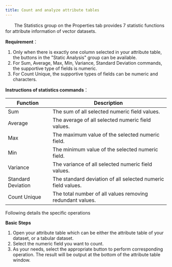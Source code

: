 ```yaml
---
title: Count and analyze attribute tables
---
```



　　The Statistics group on the Properties tab provides 7 statistic functions for attribute information of vector datasets.
  
  
**Requirement**：  
1. Only when there is exactly one column selected in your attribute table, the buttons in the "Static Analysis" group can be available.
2. For Sum, Average, Max, Min, Variance, Standard Deviation commands, the supportive type of fields is numeric.
3. For Count Unique, the supportive types of fields can be numeric and characters.
    
 
**Instructions of statistics commands**：  
  
Function|Description  
-|-    
Sum|The sum of all selected numeric field values.    
Average|The average of all selected numeric field values.
Max|The maximum value of the selected numeric field.  
Min|The minimum value of the selected numeric field.   
Variance|The variance of all selected numeric field values.  
Standard Deviation|The standard deviation of all selected numeric field values.  
Count Unique|The total number of all values removing redundant values.

Following details the specific operations

  
**Basic Steps**  
  
1. Open your attribute table which can be either the attribute table of your dataset, or a tabular dataset.  
2. Select the numeric field you want to count.
3. As your needs, select the appropriate button to perform corresponding operation. The result will be output at the bottom of the attribute table window.

  

